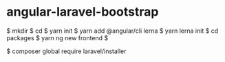 # angular-laravel-bootstrap

$ mkdir <project-name>
$ cd <project-name>
$ yarn init
$ yarn add @angular/cli lerna
$ yarn lerna init
$ cd packages
$ yarn ng new frontend
$ 
  
$ composer global require laravel/installer
